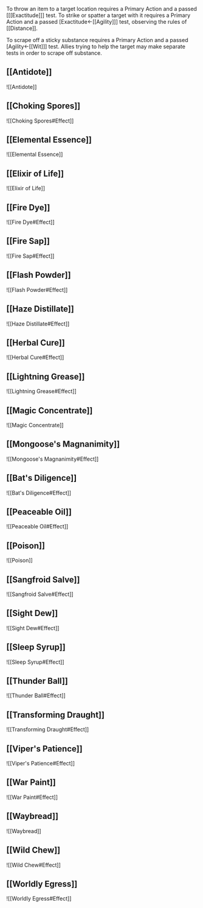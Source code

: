 To throw an item to a target location requires a Primary Action and a passed \[[[Exactitude]]\] test. To strike or spatter a target with it requires a Primary Action and a passed \[Exactitude←[[Agility]]\] test, observing the rules of [[Distance]].

To scrape off a sticky substance requires a Primary Action and a passed \[Agility←[[Wit]]\] test. Allies trying to help the target may make separate tests in order to scrape off substance.
## [[Antidote]]
![[Antidote]]
## [[Choking Spores]]
![[Choking Spores#Effect]]
## [[Elemental Essence]]
![[Elemental Essence]]
## [[Elixir of Life]]
![[Elixir of Life]]
## [[Fire Dye]]
![[Fire Dye#Effect]]
## [[Fire Sap]]
![[Fire Sap#Effect]]
## [[Flash Powder]]
![[Flash Powder#Effect]]
## [[Haze Distillate]]
![[Haze Distillate#Effect]]
## [[Herbal Cure]]
![[Herbal Cure#Effect]]
## [[Lightning Grease]]
![[Lightning Grease#Effect]]
## [[Magic Concentrate]]
![[Magic Concentrate]]
## [[Mongoose's Magnanimity]]
![[Mongoose's Magnanimity#Effect]]
## [[Bat's Diligence]]
![[Bat's Diligence#Effect]]
## [[Peaceable Oil]]
![[Peaceable Oil#Effect]]
## [[Poison]]
![[Poison]]
## [[Sangfroid Salve]]
![[Sangfroid Salve#Effect]]
## [[Sight Dew]]
![[Sight Dew#Effect]]
## [[Sleep Syrup]]
![[Sleep Syrup#Effect]]
## [[Thunder Ball]]
![[Thunder Ball#Effect]]
## [[Transforming Draught]]
![[Transforming Draught#Effect]]
## [[Viper's Patience]]
![[Viper's Patience#Effect]]
## [[War Paint]]
![[War Paint#Effect]]
## [[Waybread]]
![[Waybread]]
## [[Wild Chew]]
![[Wild Chew#Effect]]
## [[Worldly Egress]]
![[Worldly Egress#Effect]]